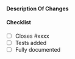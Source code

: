 <!--
Thanks for contributing a pull request! Please ensure you have taken a look at
the contribution guidelines: https://github.com/Unidata/siphon/blob/master/CONTRIBUTING.md
-->

#### Description Of Changes

#### Checklist
<!--
Feel free to remove check-list items aren't relevant to your change

Please use keywords (e.g., Fixes, Closes) to create link to the issues or pull
requests you resolved, so that they will automatically be closed when your pull
request is merged. See https://github.com/blog/1506-closing-issues-via-pull-requests
-->
- [ ] Closes #xxxx
- [ ] Tests added
- [ ] Fully documented
